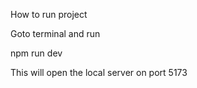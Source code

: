 How to run project

Goto terminal and run

npm run dev

This will open the local server on port 5173
